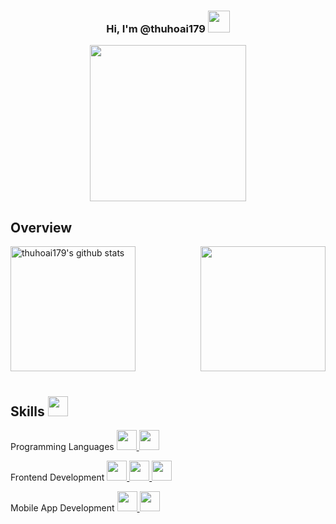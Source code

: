 ### <p align="center">Hi, I'm @thuhoai179 <img src="https://media.giphy.com/media/hvRJCLFzcasrR4ia7z/giphy.gif" width="35"/></p>

<div align='center'>
	<img src="https://media2.giphy.com/media/ptqAPgghLtHOa0SLJS/giphy.gif?cid=790b7611e190ee7817d273afb62cfb80fd0e0f49e7b563bd&rid=giphy.gif&ct=g" height="250">
</div>

<h2>Overview</h2>
<img align="left" height="200" src="https://github-readme-stats-sigma-five.vercel.app/api?username=thuhoai179&count_private=true&show_icons=true&theme=tokyonight" alt="thuhoai179's github stats" /> 
<img align="right" height="200" src="https://github-readme-stats.vercel.app/api/top-langs/?username=thuhoai179&layout=compact&theme=aura&langs_count=9" />
<img height="210" />

<h2>Skills <img src = "https://media2.giphy.com/media/QssGEmpkyEOhBCb7e1/giphy.gif?cid=ecf05e47a0n3gi1bfqntqmob8g9aid1oyj2wr3ds3mg700bl&rid=giphy.gif" width = 32px> </h2>
<p>Programming Languages 
	<a align="center" href= https://github.com/thuhoai179?tab=repositories&q=&type=&language=javascript> <img width ='32px' src ='https://raw.githubusercontent.com/rahulbanerjee26/githubAboutMeGenerator/main/icons/javascript.svg'> </a>
	<a href= https://github.com/thuhoai179?tab=repositories&q=&type=&language=typescript> <img width ='32px' src ='https://raw.githubusercontent.com/rahulbanerjee26/githubAboutMeGenerator/main/icons/typescript.svg'> </a></>
<p>Frontend Development 
	<a href= https://github.com/thuhoai179?tab=repositories&q=&type=&language=reactjs> <img width ='32px' src ='https://raw.githubusercontent.com/rahulbanerjee26/githubAboutMeGenerator/main/icons/reactjs.svg'> </a>
	<a href= https://github.com/thuhoai179?tab=repositories&q=&type=&language=html> <img width ='32px' src ='https://raw.githubusercontent.com/rahulbanerjee26/githubAboutMeGenerator/main/icons/html.svg'> </a>
	<a href= https://github.com/thuhoai179?tab=repositories&q=&type=&language=css> <img width ='32px' src ='https://raw.githubusercontent.com/rahulbanerjee26/githubAboutMeGenerator/main/icons/css.svg'> </a>
</p>
<p>Mobile App Development
	<a href= https://github.com/thuhoai179?tab=repositories&q=&type=&language=reactnative> <img width ='32px' src ='https://raw.githubusercontent.com/rahulbanerjee26/githubAboutMeGenerator/main/icons/reactnative.svg'> </a>
	<a href= https://github.com/thuhoai179?tab=repositories&q=&type=&language=reactnative> <img width ='32px' src ='https://raw.githubusercontent.com/rahulbanerjee26/githubAboutMeGenerator/main/icons/flutter.svg'> </a>
</p>
